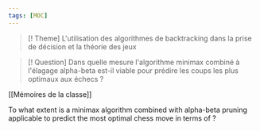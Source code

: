 ```yaml
---
tags: [MOC] 
---
```

> [! Theme]
> L'utilisation des algorithmes de backtracking dans la prise de décision et la théorie des jeux 


> [! Question]
> Dans quelle mesure l'algorithme minimax combiné à l'élagage alpha-beta est-il viable pour prédire les coups les plus optimaux aux échecs ?

[[Mémoires de la classe]]

  

To what extent is a minimax algorithm combined with alpha-beta pruning applicable to predict the most optimal chess move in terms of ?
